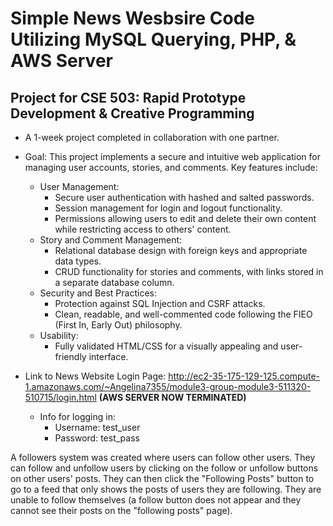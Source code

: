 # Simple News Wesbsire Code Utilizing MySQL Querying, PHP, & AWS Server
## Project for CSE 503: Rapid Prototype Development & Creative Programming
- A 1-week project completed in collaboration with one partner.
- Goal: This project implements a secure and intuitive web application for managing user accounts, stories, and comments. Key features include:
  - User Management:
    - Secure user authentication with hashed and salted passwords.
    - Session management for login and logout functionality.
    - Permissions allowing users to edit and delete their own content while restricting access to others' content.
  - Story and Comment Management:
    - Relational database design with foreign keys and appropriate data types.
    - CRUD functionality for stories and comments, with links stored in a separate database column.
  - Security and Best Practices:
    - Protection against SQL Injection and CSRF attacks.
    - Clean, readable, and well-commented code following the FIEO (First In, Early Out) philosophy.
  - Usability:
    - Fully validated HTML/CSS for a visually appealing and user-friendly interface.
    
- Link to News Website Login Page: http://ec2-35-175-129-125.compute-1.amazonaws.com/~Angelina7355/module3-group-module3-511320-510715/login.html  **(AWS SERVER NOW TERMINATED)**
  
  - Info for logging in:
    - Username: test_user
    - Password: test_pass

A followers system was created where users can follow other users. They can follow and unfollow users by clicking on the follow or unfollow buttons on other users' posts. They can then click the "Following Posts" button to go to a feed that only shows the posts of users they are following. They are unable to follow themselves (a follow button does not appear and they cannot see their posts on the "following posts" page).
